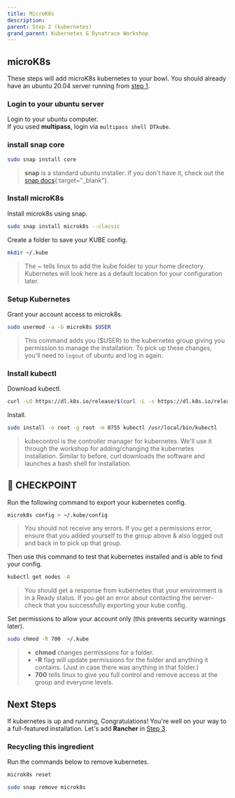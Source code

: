 ```yaml
---
title: MicroK8s
description:
parent: Step 2 (kubernetes)
grand_parent: Kubernetes & Dynatrace Workshop
---
```


## microK8s

These steps will add microK8s kubernetes to your bowl.  You should already have an ubuntu 20.04 server running from [step 1](step1).

### Login to your ubuntu server

Login to your ubuntu computer.  
If you used **multipass**, login via `multipass shell DTkube`.

### install snap core

```bash
sudo snap install core
```

> **snap** is a standard ubuntu installer.  If you don't have it, check out the [snap docs](https://snapcraft.io/docs/installing-snapd?_ga=2.268412426.506881216.1628521158-685084332.1628085001){:target="_blank"}.

### Install microK8s

Install microk8s using snap.

```bash
sudo snap install microk8s --classic
```

Create a folder to save your KUBE config.

```bash
mkdir ~/.kube
```

> The ~ tells linux to add the kube folder to your home directory.  Kubernetes will look here as a default location for your configuration later.

### Setup Kubernetes

Grant your account access to microk8s.

```bash
sudo usermod -a -G microk8s $USER
```

> This command adds you ($USER) to the kubernetes group giving you permission to manage the installation.  To pick up these changes, you'll need to `logout` of ubuntu and log in again.

### Install kubectl

Download kubectl.

```bash
curl -LO https://dl.k8s.io/release/$(curl -L -s https://dl.k8s.io/release/stable.txt)/bin/linux/amd64/kubectl
```

Install.

```bash
sudo install -o root -g root -m 0755 kubectl /usr/local/bin/kubectl
```

> kubecontrol is the controller manager for kubernetes.  We'll use it through the workshop for adding/changing the kubernetes installation.  Similar to before, curl downloads the software and launches a bash shell for installation.  

## :checkered_flag: CHECKPOINT

Run the following command to export your kubernetes config.

```bash
microk8s config > ~/.kube/config
```

> You should not receive any errors.  If you get a permissions error, ensure that you added yourself to the group above & also logged out and back in to pick up that group.

Then use this command to test that kubernetes installed and is able to find your config.

```bash
kubectl get nodes -A
```

> You should get a response from kubernetes that your environment is in a Ready status.  If you get an error about contacting the server- check that you successfully exporting your kube config.

Set permissions to allow your account only (this prevents security warnings later).

```bash
sudo chmod -R 700  ~/.kube
```

>- **chmod** changes permissions for a folder.
>- **-R** flag will update permissions for the folder and anything it contains.  (Just in case there was anything in that folder.)
>- **700** tells linux to give you full control and remove access at the group and everyone levels.

## Next Steps

If kubernetes is up and running, Congratulations!  You're well on your way to a full-featured installation.  Let's add **Rancher** in [Step 3](step3).

### Recycling this ingredient

Run the commands below to remove kubernetes.

```bash
microk8s reset
```

```bash
sudo snap remove microk8s
```

<script src="{{ base.url | prepend: site.url }}/assets/js/copy.js"></script>
